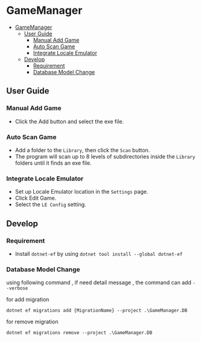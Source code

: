 # GameManager

- [GameManager](#gamemanager)
  - [User Guide](#user-guide)
    - [Manual Add Game](#manual-add-game)
    - [Auto Scan Game](#auto-scan-game)
    - [Integrate Locale Emulator](#integrate-locale-emulator)
  - [Develop](#develop)
    - [Requirement](#requirement)
    - [Database Model Change](#database-model-change)

## User Guide

### Manual Add Game

- Click the Add button and select the exe file.

### Auto Scan Game

- Add a folder to the `Library`, then click the `Scan` button.
- The program will scan up to 8 levels of subdirectories inside the `Library` folders until it finds an exe file.

### Integrate Locale Emulator

- Set up Locale Emulator location in the `Settings` page.
- Click Edit Game.
- Select the `LE Config` setting.

## Develop

### Requirement

- Install `dotnet-ef` by using `dotnet tool install --global dotnet-ef`

### Database Model Change

using following command , if need detail message , the command can add `--verbose`

for add migration

```shell
dotnet ef migrations add {MigrationName} --project .\GameManager.DB
```

for remove migration

```shell
dotnet ef migrations remove --project .\GameManager.DB
```

